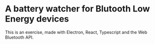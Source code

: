# A battery watcher for Blutooth Low Energy devices

This is an exercise, made with Electron, React, Typescript and the Web Bluetooth API.
